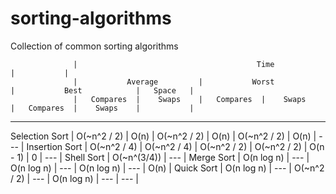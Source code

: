 # sorting-algorithms
Collection of common sorting algorithms

                  |                                        Time                                       |           |
                  |           Average         |           Worst           |           Best            |   Space   |
                  |   Compares  |    Swaps    |   Compares  |    Swaps    |   Compares  |    Swaps    |           |
-------------------------------------------------------------------------------------------------------------------
Selection Sort    | O(~n^2 / 2) |     O(n)    | O(~n^2 / 2) |     O(n)    | O(~n^2 / 2) |     O(n)    |    ---    |
Insertion Sort    | O(~n^2 / 4) | O(~n^2 / 4) | O(~n^2 / 2) | O(~n^2 / 2) |   O(n - 1)  |      0      |    ---    |
Shell Sort        |                                   O(~n^(3/4))                                     |    ---    |
Merge Sort        | O(n log n)  |     ---     | O(n log n)  |     ---     | O(n log n)  |     ---     |    O(n)   |
Quick Sort        | O(n log n)  |     ---     | O(~n^2 / 2) |     ---     | O(n log n)  |     ---     |    ---    |
